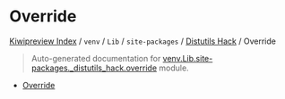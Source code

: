 # Override

[Kiwipreview Index](../../../../README.md#kiwipreview-index) /
`venv` /
`Lib` /
`site-packages` /
[Distutils Hack](./index.md#distutils-hack) /
Override

> Auto-generated documentation for [venv.Lib.site-packages._distutils_hack.override](../../../../../venv/Lib/site-packages/_distutils_hack/override.py) module.
- [Override](#override)
